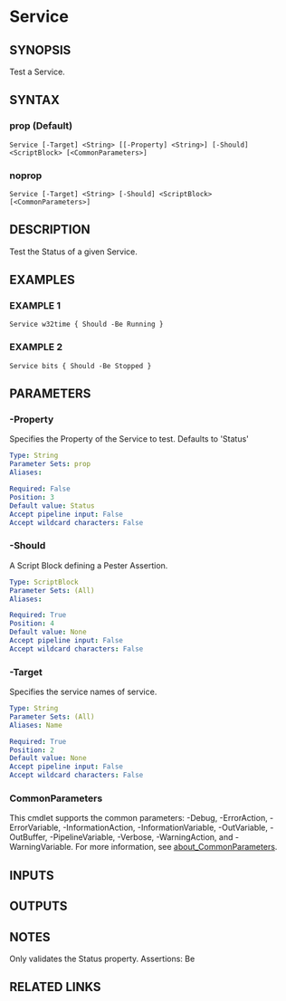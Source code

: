 ﻿---
external help file: infraspective-help.xml
Module Name: infraspective
online version: https://github.com/aldrichtr/infraspective/blob/main/docs/help/Service.md
schema: 2.0.0
---

# Service

## SYNOPSIS
Test a Service.

## SYNTAX

### prop (Default)
```
Service [-Target] <String> [[-Property] <String>] [-Should] <ScriptBlock> [<CommonParameters>]
```

### noprop
```
Service [-Target] <String> [-Should] <ScriptBlock> [<CommonParameters>]
```

## DESCRIPTION
Test the Status of a given Service.

## EXAMPLES

### EXAMPLE 1
```
Service w32time { Should -Be Running }
```

### EXAMPLE 2
```
Service bits { Should -Be Stopped }
```

## PARAMETERS

### -Property
Specifies the Property of the Service to test. 
Defaults to 'Status'

```yaml
Type: String
Parameter Sets: prop
Aliases:

Required: False
Position: 3
Default value: Status
Accept pipeline input: False
Accept wildcard characters: False
```

### -Should
A Script Block defining a Pester Assertion.

```yaml
Type: ScriptBlock
Parameter Sets: (All)
Aliases:

Required: True
Position: 4
Default value: None
Accept pipeline input: False
Accept wildcard characters: False
```

### -Target
Specifies the service names of service.

```yaml
Type: String
Parameter Sets: (All)
Aliases: Name

Required: True
Position: 2
Default value: None
Accept pipeline input: False
Accept wildcard characters: False
```

### CommonParameters
This cmdlet supports the common parameters: -Debug, -ErrorAction, -ErrorVariable, -InformationAction, -InformationVariable, -OutVariable, -OutBuffer, -PipelineVariable, -Verbose, -WarningAction, and -WarningVariable. For more information, see [about_CommonParameters](http://go.microsoft.com/fwlink/?LinkID=113216).

## INPUTS

## OUTPUTS

## NOTES
Only validates the Status property.
Assertions: Be

## RELATED LINKS
